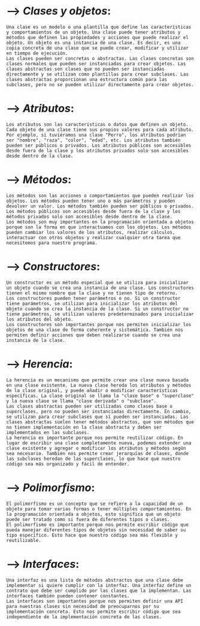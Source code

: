 # --> *Clases y objetos*:
    Una clase es un modelo o una plantilla que define las características y comportamientos de un objeto. Una clase puede tener atributos y métodos que definen las propiedades y acciones que puede realizar el objeto. Un objeto es una instancia de una clase. Es decir, es una copia concreta de una clase que se puede crear, modificar y utilizar en tiempo de ejecución.
    Las clases pueden ser concretas o abstractas. Las clases concretas son clases normales que pueden ser instanciadas para crear objetos. Las clases abstractas son clases que no pueden ser instanciadas directamente y se utilizan como plantillas para crear subclases. Las clases abstractas proporcionan una estructura común para las subclases, pero no se pueden utilizar directamente para crear objetos.

# --> *Atributos*:
    Los atributos son las características o datos que definen un objeto. Cada objeto de una clase tiene sus propios valores para cada atributo. Por ejemplo, si tuviéramos una clase "Perro", los atributos podrían ser "nombre", "raza", "color", "edad", etc. Los atributos también pueden ser públicos o privados. Los atributos públicos son accesibles desde fuera de la clase y los atributos privados solo son accesibles desde dentro de la clase.

# --> *Métodos*:
    Los métodos son las acciones o comportamientos que pueden realizar los objetos. Los métodos pueden tener uno o más parámetros y pueden devolver un valor. Los métodos también pueden ser públicos o privados. Los métodos públicos son accesibles desde fuera de la clase y los métodos privados solo son accesibles desde dentro de la clase.
    Los métodos son muy importantes en la programación orientada a objetos porque son la forma en que interactuamos con los objetos. Los métodos pueden cambiar los valores de los atributos, realizar cálculos, interactuar con otros objetos y realizar cualquier otra tarea que necesitemos para nuestro programa.

# --> *Constructores*:
    Un constructor es un método especial que se utiliza para inicializar un objeto cuando se crea una instancia de una clase. Los constructores tienen el mismo nombre que la clase y no tienen tipo de retorno.
    Los constructores pueden tener parámetros o no. Si un constructor tiene parámetros, se utilizan para inicializar los atributos del objeto cuando se crea la instancia de la clase. Si un constructor no tiene parámetros, se utilizan valores predeterminados para inicializar los atributos del objeto.
    Los constructores son importantes porque nos permiten inicializar los objetos de una clase de forma coherente y sistemática. También nos permiten definir acciones que deben realizarse cuando se crea una instancia de la clase.

# --> *Herencia*:
    La herencia es un mecanismo que permite crear una clase nueva basada en una clase existente. La nueva clase hereda los atributos y métodos de la clase original, y puede añadir o modificar características específicas. La clase original se llama la "clase base" o "superclase" y la nueva clase se llama "clase derivada" o "subclase".
    Las clases abstractas pueden ser utilizadas como clases base o superclases, pero no pueden ser instanciadas directamente. En cambio, se utilizan para crear subclases que sí pueden ser instanciadas. Las clases abstractas suelen tener métodos abstractos, que son métodos que no tienen implementación en la clase abstracta y deben ser implementados en las subclases.
    La herencia es importante porque nos permite reutilizar código. En lugar de escribir una clase completamente nueva, podemos extender una clase existente y agregar o modificar los atributos y métodos según sea necesario. También nos permite crear jerarquías de clases, donde las subclases heredan de las superclases, lo que hace que nuestro código sea más organizado y fácil de entender.

# --> *Polimorfismo*:
    El polimorfismo es un concepto que se refiere a la capacidad de un objeto para tomar varias formas o tener múltiples comportamientos. En la programación orientada a objetos, esto significa que un objeto puede ser tratado como si fuera de diferentes tipos o clases.
    El polimorfismo es importante porque nos permite escribir código que pueda manejar diferentes tipos de objetos sin necesidad de saber su tipo específico. Esto hace que nuestro código sea más flexible y reutilizable.



# --> *Interfaces*:
    Una interfaz es una lista de métodos abstractos que una clase debe implementar si quiere cumplir con la interfaz. Una interfaz define un contrato que debe ser cumplido por las clases que la implementan. Las interfaces también pueden contener constantes.
    Las interfaces son importantes porque nos permiten definir una API para nuestras clases sin necesidad de preocuparnos por su implementación concreta. Esto nos permite escribir código que sea independiente de la implementación concreta de las clases.